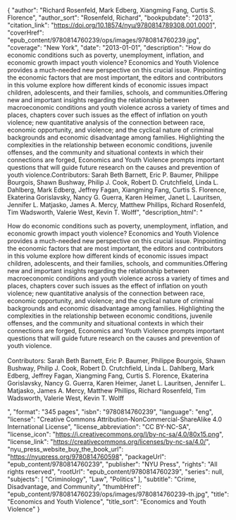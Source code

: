 {
  "author": "Richard Rosenfeld, Mark Edberg, Xiangming Fang, Curtis S. Florence",
  "author_sort": "Rosenfeld, Richard",
  "bookpubdate": "2013",
  "citation_link": "https://doi.org/10.18574/nyu/9780814789308.001.0001",
  "coverHref": "epub_content/9780814760239/ops/images/9780814760239.jpg",
  "coverage": "New York",
  "date": "2013-01-01",
  "description": "How do economic conditions such as poverty, unemployment, inflation, and economic growth impact youth violence? Economics and Youth Violence provides a much-needed new perspective on this crucial issue. Pinpointing the economic factors that are most important, the editors and contributors in this volume explore how different kinds of economic issues impact children, adolescents, and their families, schools, and communities.Offering new and important insights regarding the relationship between macroeconomic conditions and youth violence across a variety of times and places, chapters cover such issues as the effect of inflation on youth violence; new quantitative analysis of the connection between race, economic opportunity, and violence; and the cyclical nature of criminal backgrounds and economic disadvantage among families. Highlighting the complexities in the relationship between economic conditions, juvenile offenses, and the community and situational contexts in which their connections are forged, Economics and Youth Violence prompts important questions that will guide future research on the causes and prevention of youth violence.Contributors: Sarah Beth Barnett, Eric P. Baumer, Philippe Bourgois, Shawn Bushway, Philip J. Cook, Robert D. Crutchfield, Linda L. Dahlberg, Mark Edberg, Jeffrey Fagan, Xiangming Fang, Curtis S. Florence, Ekaterina Gorislavsky, Nancy G. Guerra, Karen Heimer, Janet L. Lauritsen, Jennifer L. Matjasko, James A. Mercy, Matthew Phillips, Richard Rosenfeld, Tim Wadsworth, Valerie West, Kevin T. Wolff",
  "description_html": "<p>How do economic conditions such as poverty, unemployment, inflation, and economic growth impact youth violence? Economics and Youth Violence provides a much-needed new perspective on this crucial issue. Pinpointing the economic factors that are most important, the editors and contributors in this volume explore how different kinds of economic issues impact children, adolescents, and their families, schools, and communities.Offering new and important insights regarding the relationship between macroeconomic conditions and youth violence across a variety of times and places, chapters cover such issues as the effect of inflation on youth violence; new quantitative analysis of the connection between race, economic opportunity, and violence; and the cyclical nature of criminal backgrounds and economic disadvantage among families. Highlighting the complexities in the relationship between economic conditions, juvenile offenses, and the community and situational contexts in which their connections are forged, Economics and Youth Violence prompts important questions that will guide future research on the causes and prevention of youth violence.<br><br>Contributors: Sarah Beth Barnett, Eric P. Baumer, Philippe Bourgois, Shawn Bushway, Philip J. Cook, Robert D. Crutchfield, Linda L. Dahlberg, Mark Edberg, Jeffrey Fagan, Xiangming Fang, Curtis S. Florence, Ekaterina Gorislavsky, Nancy G. Guerra, Karen Heimer, Janet L. Lauritsen, Jennifer L. Matjasko, James A. Mercy, Matthew Phillips, Richard Rosenfeld, Tim Wadsworth, Valerie West, Kevin T. Wolff</p>",
  "format": "345 pages",
  "isbn": "9780814760239",
  "language": "eng",
  "license": "Creative Commons Attribution-NonCommercial-ShareAlike 4.0 International License",
  "license_abbreviation": "CC BY-NC-SA",
  "license_icon": "https://i.creativecommons.org/l/by-nc-sa/4.0/80x15.png",
  "license_link": "https://creativecommons.org/licenses/by-nc-sa/4.0/",
  "nyu_press_website_buy_the_book_url": "https://nyupress.org/9780814760598",
  "packageUrl": "epub_content/9780814760239",
  "publisher": "NYU Press",
  "rights": "All rights reserved",
  "rootUrl": "epub_content/9780814760239",
  "series": null,
  "subjects": [
    "Criminology",
    "Law",
    "Politics"
  ],
  "subtitle": "Crime, Disadvantage, and Community",
  "thumbHref": "epub_content/9780814760239/ops/images/9780814760239-th.jpg",
  "title": "Economics and Youth Violence",
  "title_sort": "Economics and Youth Violence"
}
